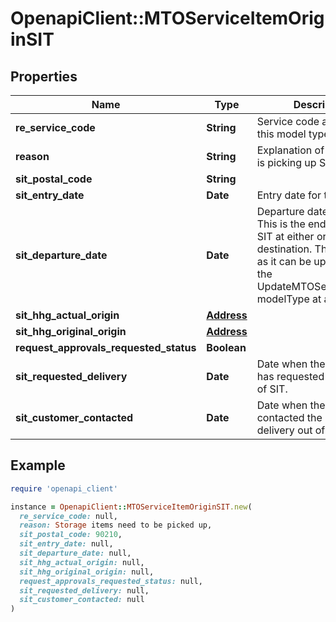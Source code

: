 # OpenapiClient::MTOServiceItemOriginSIT

## Properties

| Name | Type | Description | Notes |
| ---- | ---- | ----------- | ----- |
| **re_service_code** | **String** | Service code allowed for this model type. |  |
| **reason** | **String** | Explanation of why Prime is picking up SIT item. |  |
| **sit_postal_code** | **String** |  |  |
| **sit_entry_date** | **Date** | Entry date for the SIT |  |
| **sit_departure_date** | **Date** | Departure date for SIT. This is the end date of the SIT at either origin or destination. This is optional as it can be updated using the UpdateMTOServiceItemSIT modelType at a later date. | [optional] |
| **sit_hhg_actual_origin** | [**Address**](Address.md) |  | [optional] |
| **sit_hhg_original_origin** | [**Address**](Address.md) |  | [optional] |
| **request_approvals_requested_status** | **Boolean** |  | [optional] |
| **sit_requested_delivery** | **Date** | Date when the customer has requested delivery out of SIT. | [optional] |
| **sit_customer_contacted** | **Date** | Date when the customer contacted the prime for a delivery out of SIT. | [optional] |

## Example

```ruby
require 'openapi_client'

instance = OpenapiClient::MTOServiceItemOriginSIT.new(
  re_service_code: null,
  reason: Storage items need to be picked up,
  sit_postal_code: 90210,
  sit_entry_date: null,
  sit_departure_date: null,
  sit_hhg_actual_origin: null,
  sit_hhg_original_origin: null,
  request_approvals_requested_status: null,
  sit_requested_delivery: null,
  sit_customer_contacted: null
)
```

